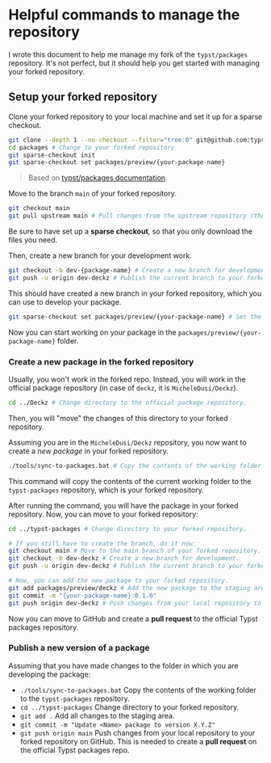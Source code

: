 # Helpful commands to manage the repository
I wrote this document to help me manage my fork of the `typst/packages` repository.
It's not perfect, but it should help you get started with managing your forked repository.

## Setup your forked repository
Clone your forked repository to your local machine and set it up for a sparse checkout.
```sh
git clone --depth 1 --no-checkout --filter="tree:0" git@github.com:typst/packages
cd packages # Change to your forked repository
git sparse-checkout init
git sparse-checkout set packages/preview/{your-package-name}
```
> Based on [typst/packages documentation](https://github.com/typst/packages/blob/main/docs/tips.md).

Move to the branch `main` of your forked repository.
```sh
git checkout main
git pull upstream main # Pull changes from the upstream repository (the official Typst packages repo) to your forked repository.
```
Be sure to have set up a **sparse checkout**, so that you only download the files you need.

Then, create a new branch for your development work.
```sh
git checkout -b dev-{package-name} # Create a new branch for development.
git push -u origin dev-deckz # Publish the current branch to your forked repository on GitHub.
```

This should have created a new branch in your forked repository, which you can use to develop your package. 

```sh
git sparse-checkout set packages/preview/{your-package-name} # Set the sparse checkout to the folder where you will develop your package.
```

Now you can start working on your package in the `packages/preview/{your-package-name}` folder.

### Create a new package in the forked repository

Usually, you won't work in the forked repo. Instead, you will work in the official package repository (in case of `deckz`, it is `MicheleDusi/Deckz`). 

```sh
cd ../Deckz # Change directory to the official package repository.
```

Then, you will "move" the changes of this directory to your forked repository.

Assuming you are in the `MicheleDusi/Deckz` repository, you now want to create a *new package* in your forked repository.

```sh
./tools/sync-to-packages.bat # Copy the contents of the working folder to the `typst-packages` repository.
```
This command will copy the contents of the current working folder to the `typst-packages` repository, which is your forked repository.

After running the command, you will have the package in your forked repository. Now, you can move to your forked repository:

```sh
cd ../typst-packages # Change directory to your forked repository.

# If you still have to create the branch, do it now:
git checkout main # Move to the main branch of your forked repository.
git checkout -b dev-deckz # Create a new branch for development.
git push -u origin dev-deckz # Publish the current branch to your forked repository on GitHub.

# Now, you can add the new package to your forked repository.
git add packages/preview/deckz # Add the new package to the staging area.
git commit -m "{your-package-name}:0.1.0"
git push origin dev-deckz # Push changes from your local repository to your forked repository on GitHub.
```
Now you can move to GitHub and create a **pull request** to the official Typst packages repository.

### Publish a new version of a package

Assuming that you have made changes to the folder in which you are developing the package:
- `./tools/sync-to-packages.bat` Copy the contents of the working folder to the `typst-packages` repository.
- `cd ../typst-packages` Change directory to your forked repository.
- `git add .` Add all changes to the staging area.
- `git commit -m "Update <Name> package to version X.Y.Z"`
- `git push origin main`
Push changes from your local repository to your forked repository on GitHub. This is needed to create a **pull request** on the official Typst packages repo.